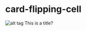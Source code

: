 # card-flipping-cell

![alt tag](https://cloud.githubusercontent.com/assets/10318596/9484641/798cb8d6-4b74-11e5-81e2-63e4e0cc5f05.gif)
This is a title?
